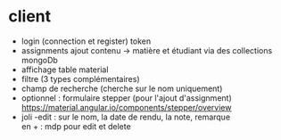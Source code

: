 # client

- login (connection et register)  token 
- assignments ajout contenu -> matière et étudiant via des collections mongoDb   
- affichage table material
- filtre (3 types complémentaires) 
- champ de recherche (cherche sur le nom uniquement) 
- optionnel : formulaire stepper (pour l'ajout d'assignment)      https://material.angular.io/components/stepper/overview 
- joli
-edit : sur le nom, la date de rendu, la note, remarque  
en + : mdp pour edit et delete   
